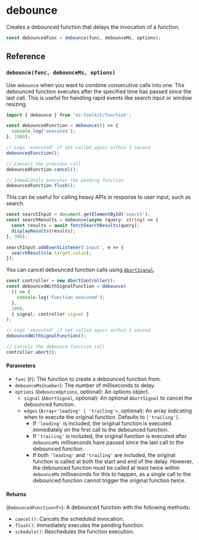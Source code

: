 # debounce

Creates a debounced function that delays the invocation of a function.

```typescript
const debouncedFunc = debounce(func, debounceMs, options);
```

## Reference

### `debounce(func, debounceMs, options)`

Use `debounce` when you want to combine consecutive calls into one. The debounced function executes after the specified time has passed since the last call. This is useful for handling rapid events like search input or window resizing.

```typescript
import { debounce } from 'es-toolkit/function';

const debouncedFunction = debounce(() => {
  console.log('executed');
}, 1000);

// Logs 'executed' if not called again within 1 second
debouncedFunction();

// Cancels the previous call
debouncedFunction.cancel();

// Immediately executes the pending function
debouncedFunction.flush();
```

This can be useful for calling heavy APIs in response to user input, such as search.

```typescript
const searchInput = document.getElementById('search');
const searchResults = debounce(async (query: string) => {
  const results = await fetchSearchResults(query);
  displayResults(results);
}, 300);

searchInput.addEventListener('input', e => {
  searchResults(e.target.value);
});
```

You can cancel debounced function calls using [`AbortSignal`](https://developer.mozilla.org/en-US/docs/Web/API/AbortSignal).

```typescript
const controller = new AbortController();
const debouncedWithSignalFunction = debounce(
  () => {
    console.log('Function executed');
  },
  1000,
  { signal: controller.signal }
);

// Logs 'executed' if not called again within 1 second
debouncedWithSignalFunction();

// Cancels the debounce function call
controller.abort();
```

#### Parameters

- `func` (`F`): The function to create a debounced function from.
- `debounceMs`(`number`): The number of milliseconds to delay.
- `options` (`DebounceOptions`, optional): An options object.
  - `signal` (`AbortSignal`, optional): An optional `AbortSignal` to cancel the debounced function.
  - `edges` (`Array<'leading' | 'trailing'>`, optional): An array indicating when to execute the original function. Defaults to `['trailing']`.
    - If `'leading'` is included, the original function is executed immediately on the first call to the debounced function.
    - If `'trailing'` is included, the original function is executed after `debounceMs` milliseconds have passed since the last call to the debounced function.
    - If both `'leading'` and `'trailing'` are included, the original function is called at both the start and end of the delay. However, the debounced function must be called at least twice within `debounceMs` milliseconds for this to happen, as a single call to the debounced function cannot trigger the original function twice.

#### Returns

(`DebouncedFunction<F>`): A debounced function with the following methods:

- `cancel()`: Cancels the scheduled invocation.
- `flush()`: Immediately executes the pending function.
- `schedule()`: Reschedules the function execution.
